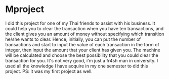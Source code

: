 # Mproject
I did this project for one of my Thai friends to assist with his business. It could help you to clear the transaction when you have ten transactions, and the client gives you an amount of money without specifying which transition he/she wants to clear. Hence, initially, you can put the number of transactions and start to input the value of each transaction in the form of integer, then input the amount that your client has given you. The machine will be calculated and choose the best possibility that you could clear the transaction for you. It's not very good, i'm just a fr4sh man in university. I used all the knowledge I have acquire in my one semester to did this project.  PS: it was my first project as well.
